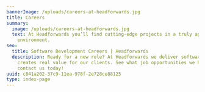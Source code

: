 ```yaml
---
bannerImage: /uploads/careers-at-headforwards.jpg
title: Careers
summary:
  image: /uploads/careers-at-headforwards.jpg
  text: At Headforwards you’ll find cutting-edge projects in a truly agile
    environment.
seo:
  title: Software Development Careers | Headforwards
  description: Ready for a new role? At Headforwards we deliver software that
    creates real value for our clients. See what job opportunities we have and
    contact us today!
uuid: c841a202-37c9-11ea-978f-2e728ce88125
type: index-page
---
```

